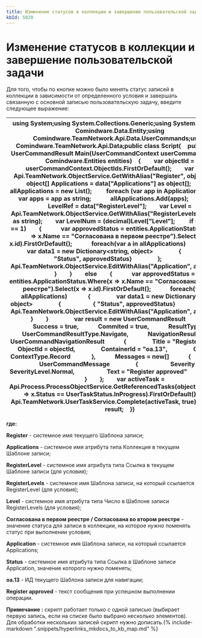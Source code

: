 ```yaml
---
title: Изменение статусов в коллекции и завершение пользовательской задачи
kbId: 5020
---
```


# Изменение статусов в коллекции и завершение пользовательской задачи

Для того, чтобы по кнопке можно было менять статус записей в коллекции в зависимости от определенного условия и завершать связанную с основной записью пользовательскую задачу, введите следующее выражение:

| using System;using System.Collections.Generic;using System.Linq;using Comindware.Data.Entity;using Comindware.TeamNetwork.Api.Data.UserCommands;using Comindware.TeamNetwork.Api.Data;public class Script{    public static UserCommandResult Main(UserCommandContext userCommandContext, Comindware.Entities entities)    {        var objectId = userCommandContext.ObjectIds.FirstOrDefault();        var data = Api.TeamNetwork.ObjectService.GetWithAlias("Register", objectId);        object[] Applications = data["Applications"] as object[];        var allApplications = new List<string>();         foreach (var app in Applications)        {            var apps = app as string;            allApplications.Add(apps);        }         var LevelRef = data["RegisterLevel"];        var Level = Api.TeamNetwork.ObjectService.GetWithAlias("RegisterLevels", LevelRef as string);        var LevelNum = (decimal)Level["Level"];         if (LevelNum == 1)        {            var approvedStatus = entities.ApplicationStatus.Where(x => x.Name == "Согласована в первом реестре").Select(x => x.id).FirstOrDefault();            foreach(var a in allApplications)             {                var data1 = new Dictionary<string, object>                {                    { "Status", approvedStatus}                };                Api.TeamNetwork.ObjectService.EditWithAlias("Application", a, data1);            }        }        else        {            var approvedStatus = entities.ApplicationStatus.Where(x => x.Name == "Согласована во втором реестре").Select(x => x.id).FirstOrDefault();            foreach(var a in allApplications)             {                var data1 = new Dictionary<string, object>                {                    { "Status", approvedStatus}                };                Api.TeamNetwork.ObjectService.EditWithAlias("Application", a, data1);            }        }                var result = new UserCommandResult        {            Success = true,            Commited = true,            ResultType = UserCommandResultType.Navigate,            NavigationResult = new UserCommandNavigationResult            {                Title = "Register",                ObjectId = objectId,                ContainerId = "oa.13",                Context = ContextType.Record             },            Messages = new[]            {                new UserCommandMessage                {                    Severity = SeverityLevel.Normal,                    Text = "Register approved"                    }            }        };        var activeTask = Api.Process.ProcessObjectService.GetReferencedTasks(objectId).Where(x => x.Status == UserTaskStatus.InProgress).FirstOrDefault().Id;        Api.TeamNetwork.UserTaskService.Complete(activeTask, true);        return result;    }} |
| --- |

**где:**

**Register** - системное имя текущего Шаблона записи;

**Applications** - системное имя атрибута типа Коллекция в текущем Шаблоне записи;

**RegisterLevel** - системное имя атрибута типа Ссылка в текущем Шаблоне записи (для условия);

**RegisterLevels** - системное имя Шаблона записи, на который ссылается RegisterLevel (для условия);

**Level** - системное имя атрибута типа Число в Шаблоне записи RegisterLevels (для условия);

**Согласована в первом реестре / Согласована во втором реестре** - значение статуса для записи в коллекции, на которое нужно поменять статус при выполнении условия;

**Application** - системное имя Шаблона записи, на который ссылается Applications;

**Status** - системное имя атрибута типа Ссылка в Шаблоне записи Application, значение которого нужно поменять;

**oa.13** - ИД текущего Шаблона записи для навигации;

**Register approved** - текст сообщения при успешном выполнении операции.

**Примечание :** скрипт работает только с одной записью (выбирает первую запись, если на списке было выбрано несколько элементов). Для обработки нескольких записей скрипт нужно дописать.{% include-markdown ".snippets/hyperlinks_mkdocs_to_kb_map.md" %}
